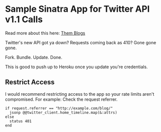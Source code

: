 # Sample Sinatra App for Twitter API v1.1 Calls

Read more about this here: [Them Blogs](http://thisbythem.com/blog/simple-sinatra-for-twitter-api-pie-guy-fieri/)

Twitter's new API got ya down? Requests coming back as 410? Gone gone gone.

Fork. Bundle. Update. Done.

This is good to push up to Heroku once you update you're credentials.

## Restrict Access

I would recommend restricting access to the app so your rate limits aren't compromised. For example: Check the request referrer.

```
if request.referrer == "http://example.com/blog/"
  jsonp @@twitter_client.home_timeline.map(&:attrs)
else
  status 401
end
```
